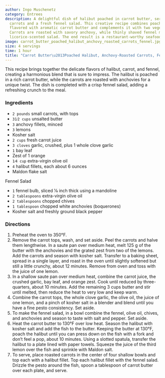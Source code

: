 ```yaml
---
author: Ingo Muschenetz
category: Entrees
description: A delightful dish of halibut poached in carrot butter, served with anchovy-roasted
  carrots and a fresh fennel salad. This creative recipe combines poached halibut
  flavored with aromatic carrot butter and complements it with two vegetable sides.
  Carrots are roasted with savory anchovy, while thinly shaved fennel makes a light,
  licorice-scented salad. The end result is a restaurant-worthy seafood dish.
image: carrot_butter_poached_halibut_anchovy_roasted_carrots_fennel.jpg
size: 4 servings
time: 1 hour
title: "Carrot Butter\u2013Poached Halibut, Anchovy-Roasted Carrots, Fennel"
---
```

This recipe brings together the delicate flavors of halibut, carrot, and fennel, creating a harmonious blend that is sure to impress. The halibut is poached in a rich carrot butter, while the carrots are roasted with anchovies for a unique twist. The dish is completed with a crisp fennel salad, adding a refreshing crunch to the meal.

### Ingredients

* `2 pounds` small carrots, with tops
* `31⁄2 cups` unsalted butter
* `3` anchovy fillets, minced
* `3` lemons
* Kosher salt
* `2 cups` fresh carrot juice
* `3 cloves` garlic, crushed, plus 1 whole clove garlic
* `1` bay leaf
* Zest of 1 orange
* `1⁄4 cup` extra-virgin olive oil
* `4` halibut fillets, each about 6 ounces
* Maldon flake salt

Fennel Salad

* `1` fennel bulb, sliced 1⁄8 inch thick using a mandoline
* `2 tablespoons` extra-virgin olive oil
* `2 tablespoons` chopped chives
* `1 tablespoon` chopped white anchovies (boquerones)
* Kosher salt and freshly ground black pepper

### Directions

1. Preheat the oven to 350°F.
2. Remove the carrot tops, wash, and set aside. Peel the carrots and halve them lengthwise. In a saute pan over medium heat, melt 125 g of the butter with the anchovies and the grated zest from two of the lemons. Add the carrots and season with kosher salt. Transfer to a baking sheet, spread in a single layer, and roast in the oven until slightly softened but still a little crunchy, about 12 minutes. Remove from oven and toss with the juice of one lemon.
3. In a shallow saute pan over medium heat, combine the carrot juice, the crushed garlic, bay leaf, and orange zest. Cook until reduced by three-quarters, about 10 minutes. Add the remaining 3 cups butter and stir until melted, then reduce the heat to very low and keep warm.
4. Combine the carrot tops, the whole clove garlic, the olive oil, the juice of one lemon, and a pinch of kosher salt in a blender and blend until you have a fine pesto consistency. Set aside.
5. To make the fennel salad, in a bowl combine the fennel, olive oil, chives, and anchovies and season to taste with salt and pepper. Set aside.
6. Heat the carrot butter to 130°F over low heat. Season the halibut with kosher salt and add the fish to the butter. Keeping the butter at 130°F, poach the halibut until you can press down on the fish with a fork and don’t feel a pop, about 10 minutes. Using a slotted spatula, transfer the halibut to a plate lined with paper towels. Squeeze the juice of the third lemon over the fish and sprinkle with Maldon salt.
7. To serve, place roasted carrots in the center of four shallow bowls and top each with a halibut fillet. Top each halibut fillet with the fennel salad. Drizzle the pesto around the fish, spoon a tablespoon of carrot butter over each plate, and serve.